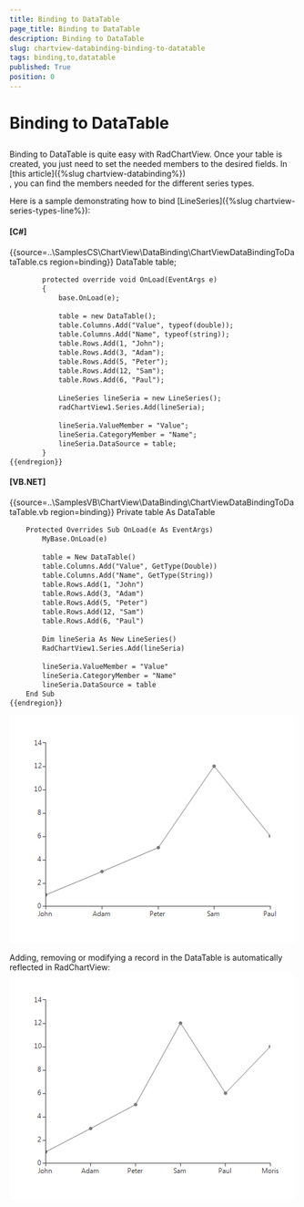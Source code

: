 ```yaml
---
title: Binding to DataTable
page_title: Binding to DataTable
description: Binding to DataTable
slug: chartview-databinding-binding-to-datatable
tags: binding,to,datatable
published: True
position: 0
---
```


# Binding to DataTable



## 

Binding to DataTable is quite easy with RadChartView. Once your table is created, 
        	you just need to set the needed members to the desired fields. In 
        	[this article]({%slug chartview-databinding%})      
        	, you can find the members needed for the different series types.
        

Here is a sample demonstrating how to bind [LineSeries]({%slug chartview-series-types-line%}):

#### __[C#]__

{{source=..\SamplesCS\ChartView\DataBinding\ChartViewDataBindingToDataTable.cs region=binding}}
	        DataTable table;
	
	        protected override void OnLoad(EventArgs e)
	        {
	            base.OnLoad(e);
	
	            table = new DataTable();
	            table.Columns.Add("Value", typeof(double));
	            table.Columns.Add("Name", typeof(string));
	            table.Rows.Add(1, "John");
	            table.Rows.Add(3, "Adam");
	            table.Rows.Add(5, "Peter");
	            table.Rows.Add(12, "Sam");
	            table.Rows.Add(6, "Paul");
	
	            LineSeries lineSeria = new LineSeries();
	            radChartView1.Series.Add(lineSeria);
	
	            lineSeria.ValueMember = "Value";
	            lineSeria.CategoryMember = "Name";
	            lineSeria.DataSource = table;
	        }
	{{endregion}}



#### __[VB.NET]__

{{source=..\SamplesVB\ChartView\DataBinding\ChartViewDataBindingToDataTable.vb region=binding}}
	    Private table As DataTable
	
	    Protected Overrides Sub OnLoad(e As EventArgs)
	        MyBase.OnLoad(e)
	
	        table = New DataTable()
	        table.Columns.Add("Value", GetType(Double))
	        table.Columns.Add("Name", GetType(String))
	        table.Rows.Add(1, "John")
	        table.Rows.Add(3, "Adam")
	        table.Rows.Add(5, "Peter")
	        table.Rows.Add(12, "Sam")
	        table.Rows.Add(6, "Paul")
	
	        Dim lineSeria As New LineSeries()
	        RadChartView1.Series.Add(lineSeria)
	
	        lineSeria.ValueMember = "Value"
	        lineSeria.CategoryMember = "Name"
	        lineSeria.DataSource = table
	    End Sub
	{{endregion}}

![chartview-databinding-binding-to-datatable 001](images/chartview-databinding-binding-to-datatable001.png)

Adding, removing or modifying a record in the DataTable is automatically reflected in RadChartView:![chartview-databinding-binding-to-datatable 002](images/chartview-databinding-binding-to-datatable002.png)

